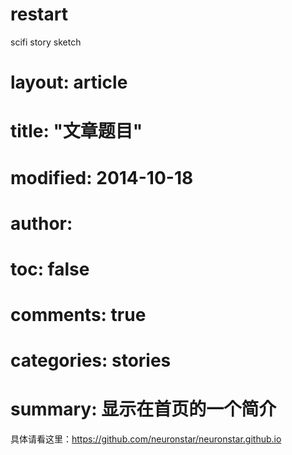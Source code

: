 # restart
scifi story sketch

# layout: article
# title: "文章题目"
# modified: 2014-10-18
# author: 
# toc: false
# comments: true
# categories: stories
# summary: 显示在首页的一个简介

具体请看这里：https://github.com/neuronstar/neuronstar.github.io
